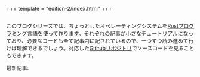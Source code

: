 +++
template = "edition-2/index.html"
+++

<h1 style="visibility: hidden; height: 0px; margin: 0px; padding: 0px;">RustでOSを書く</h1>

<div class="front-page-introduction">

このブログシリーズでは、ちょっとしたオペレーティングシステムを[Rustプログラミング言語](https://www.rust-lang.org/)を使って作ります。それぞれの記事が小さなチュートリアルになっており、必要なコードも全て記事内に記されているので、一つずつ読み進めて行けば理解できるでしょう。対応した[Githubリポジトリ](https://tripleo1.github.io/blog)でソースコードを見ることもできます。

最新記事: <!-- latest-post -->

</div>
